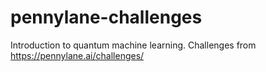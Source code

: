 # pennylane-challenges
Introduction to quantum machine learning. Challenges from https://pennylane.ai/challenges/
